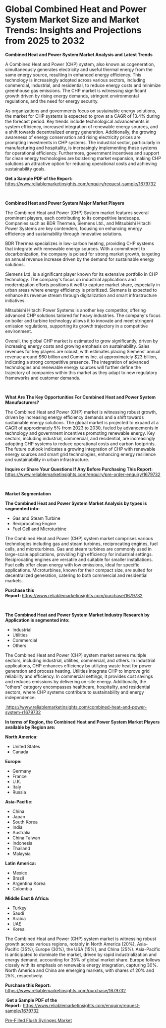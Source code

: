 <p><h1>Global Combined Heat and Power System Market Size and Market Trends: Insights and Projections from 2025 to 2032</h1></p><p><strong>Combined Heat and Power System Market Analysis and Latest Trends</strong></p>
<p><p>A Combined Heat and Power (CHP) system, also known as cogeneration, simultaneously generates electricity and useful thermal energy from the same energy source, resulting in enhanced energy efficiency. This technology is increasingly adopted across various sectors, including commercial, industrial, and residential, to reduce energy costs and minimize greenhouse gas emissions. The CHP market is witnessing significant growth driven by rising energy demands, stringent environmental regulations, and the need for energy security.</p><p>As organizations and governments focus on sustainable energy solutions, the market for CHP systems is expected to grow at a CAGR of 13.4% during the forecast period. Key trends include technological advancements in system efficiency, increased integration of renewable energy sources, and a shift towards decentralized energy generation. Additionally, the growing awareness of energy conservation and rising electricity prices are prompting investments in CHP systems. The industrial sector, particularly in manufacturing and hospitality, is increasingly implementing these systems for operational efficiency. Furthermore, government incentives and support for clean energy technologies are bolstering market expansion, making CHP solutions an attractive option for reducing operational costs and achieving sustainability goals.</p></p>
<p><strong>Get a Sample PDF of the Report:&nbsp;</strong> <a href="https://www.reliablemarketinsights.com/enquiry/request-sample/1679732?utm_campaign=1166&utm_medium=2&utm_source=Github&utm_content=ia&utm_term=25032025&utm_id=combined-heat-and-power-system">https://www.reliablemarketinsights.com/enquiry/request-sample/1679732</a></p>
<p>&nbsp;</p>
<p><strong>Combined Heat and Power System Major Market Players</strong></p>
<p><p>The Combined Heat and Power (CHP) System market features several prominent players, each contributing to its competitive landscape. Companies such as BDR Thermea, Siemens Ltd., and Mitsubishi Hitachi Power Systems are key contenders, focusing on enhancing energy efficiency and sustainability through innovative solutions.</p><p>BDR Thermea specializes in low-carbon heating, providing CHP systems that integrate with renewable energy sources. With a commitment to decarbonization, the company is poised for strong market growth, targeting an annual revenue increase driven by the demand for sustainable energy solutions.</p><p>Siemens Ltd. is a significant player known for its extensive portfolio in CHP technology. The company's focus on industrial applications and modernization efforts positions it well to capture market share, especially in urban areas where energy efficiency is prioritized. Siemens is expected to enhance its revenue stream through digitalization and smart infrastructure initiatives.</p><p>Mitsubishi Hitachi Power Systems is another key competitor, offering advanced CHP solutions tailored for heavy industries. The company's focus on boiler and turbine technology allows it to innovate and meet stringent emission regulations, supporting its growth trajectory in a competitive environment.</p><p>Overall, the global CHP market is estimated to grow significantly, driven by increasing energy costs and growing emphasis on sustainability. Sales revenues for key players are robust, with estimates placing Siemens’ annual revenue around $60 billion and Cummins Inc. at approximately $23 billion, indicating a strong competitive presence. The integration of advanced technologies and renewable energy sources will further define the trajectory of companies within this market as they adapt to new regulatory frameworks and customer demands.</p></p>
<p>&nbsp;</p>
<p><strong>What Are The Key Opportunities For Combined Heat and Power System Manufacturers?</strong></p>
<p><p>The Combined Heat and Power (CHP) market is witnessing robust growth, driven by increasing energy efficiency demands and a shift towards sustainable energy solutions. The global market is projected to expand at a CAGR of approximately 5% from 2023 to 2030, fueled by advancements in technology and government incentives promoting renewable energy. Key sectors, including industrial, commercial, and residential, are increasingly adopting CHP systems to reduce operational costs and carbon footprints. The future outlook indicates a growing integration of CHP with renewable energy sources and smart grid technologies, enhancing energy resilience and sustainability in urban infrastructure.</p></p>
<p><strong>Inquire or Share Your Questions If Any Before Purchasing This Report:</strong> <a href="https://www.reliablemarketinsights.com/enquiry/pre-order-enquiry/1679732?utm_campaign=1166&utm_medium=2&utm_source=Github&utm_content=ia&utm_term=25032025&utm_id=combined-heat-and-power-system">https://www.reliablemarketinsights.com/enquiry/pre-order-enquiry/1679732</a></p>
<p>&nbsp;</p>
<p><strong>Market Segmentation</strong></p>
<p><strong>The Combined Heat and Power System Market Analysis by types is segmented into:</strong></p>
<p><ul><li>Gas and Steam Turbine</li><li>Reciprocating Engine</li><li>Fuel Cell and Microturbine</li></ul></p>
<p><p>The Combined Heat and Power (CHP) system market comprises various technologies including gas and steam turbines, reciprocating engines, fuel cells, and microturbines. Gas and steam turbines are commonly used in large-scale applications, providing high efficiency for industrial settings. Reciprocating engines are versatile and suitable for smaller installations. Fuel cells offer clean energy with low emissions, ideal for specific applications. Microturbines, known for their compact size, are suited for decentralized generation, catering to both commercial and residential markets.</p></p>
<p><strong>Purchase this Report:&nbsp;</strong><a href="https://www.reliablemarketinsights.com/purchase/1679732?utm_campaign=1166&utm_medium=2&utm_source=Github&utm_content=ia&utm_term=25032025&utm_id=combined-heat-and-power-system">https://www.reliablemarketinsights.com/purchase/1679732</a></p>
<p>&nbsp;</p>
<p><strong>The Combined Heat and Power System Market Industry Research by Application is segmented into:</strong></p>
<p><ul><li>Industrial</li><li>Utilities</li><li>Commercial</li><li>Others</li></ul></p>
<p><p>The Combined Heat and Power (CHP) system market serves multiple sectors, including industrial, utilities, commercial, and others. In industrial applications, CHP enhances efficiency by utilizing waste heat for power generation and process heating. Utilities integrate CHP to improve grid reliability and efficiency. In commercial settings, it provides cost savings and reduces emissions by delivering on-site energy. Additionally, the "others" category encompasses healthcare, hospitality, and residential sectors, where CHP systems contribute to sustainability and energy independence.</p></p>
<p><a href="https://www.reliablemarketinsights.com/combined-heat-and-power-system-r1679732?utm_campaign=1166&utm_medium=2&utm_source=Github&utm_content=ia&utm_term=25032025&utm_id=combined-heat-and-power-system">&nbsp;https://www.reliablemarketinsights.com/combined-heat-and-power-system-r1679732</a></p>
<p><strong>In terms of Region, the Combined Heat and Power System Market Players available by Region are:</strong></p>
<p>
    <p> <strong> North America: </strong>
        <ul>
            <li>United States</li>
            <li>Canada</li>
        </ul>
        </p> 
    <p> <strong> Europe: </strong>
        <ul>
            <li>Germany</li>
            <li>France</li>
            <li>U.K.</li>
            <li>Italy</li>
            <li>Russia</li>
        </ul>
        </p> 
    <p> <strong> Asia-Pacific: </strong>
        <ul>
            <li>China</li>
            <li>Japan</li>
            <li>South Korea</li>
            <li>India</li>
            <li>Australia</li>
            <li>China Taiwan</li>
            <li>Indonesia</li>
            <li>Thailand</li>
            <li>Malaysia</li>
        </ul>
        </p> 
    <p> <strong> Latin America: </strong>
        <ul>
            <li>Mexico</li>
            <li>Brazil</li>
            <li>Argentina Korea</li>
            <li>Colombia</li>
        </ul>
        </p> 
    <p> <strong> Middle East & Africa: </strong>
        <ul>
            <li>Turkey</li>
            <li>Saudi</li>
            <li>Arabia</li>
            <li>UAE</li>
            <li>Korea</li>
        </ul>
    </p>
    </p>
<p><p>The Combined Heat and Power (CHP) system market is witnessing robust growth across various regions, notably in North America (20%), Asia-Pacific (35%), Europe (30%), the USA (15%), and China (25%). Asia-Pacific is anticipated to dominate the market, driven by rapid industrialization and energy demand, accounting for 35% of global market share. Europe follows closely with its emphasis on renewable energy integration, capturing 30%. North America and China are emerging markets, with shares of 20% and 25%, respectively.</p></p>
<p><strong>Purchase this Report: </strong><a href="https://www.reliablemarketinsights.com/purchase/1679732?utm_campaign=1166&utm_medium=2&utm_source=Github&utm_content=ia&utm_term=25032025&utm_id=combined-heat-and-power-system">https://www.reliablemarketinsights.com/purchase/1679732</a></p>
<p>&nbsp;<strong>Get a Sample PDF of the Report:&nbsp;&nbsp;</strong><a href="https://www.reliablemarketinsights.com/enquiry/request-sample/1679732?utm_campaign=1166&utm_medium=2&utm_source=Github&utm_content=ia&utm_term=25032025&utm_id=combined-heat-and-power-system">https://www.reliablemarketinsights.com/enquiry/request-sample/1679732</a></p>
<p><strong></strong></p>
<p><p><a href="https://github.com/stohllaackdw/Market-Research-Report-List-1/blob/main/pre-filled-flush-syringes-market.md?utm_campaign=1166&utm_medium=2&utm_source=Github&utm_content=ia&utm_term=25032025&utm_id=combined-heat-and-power-system">Pre-Filled Flush Syringes Market</a></p></p>